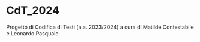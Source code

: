 # CdT_2024
Progetto di Codifica di Testi (a.a. 2023/2024) a cura di Matilde Contestabile e Leonardo Pasquale
